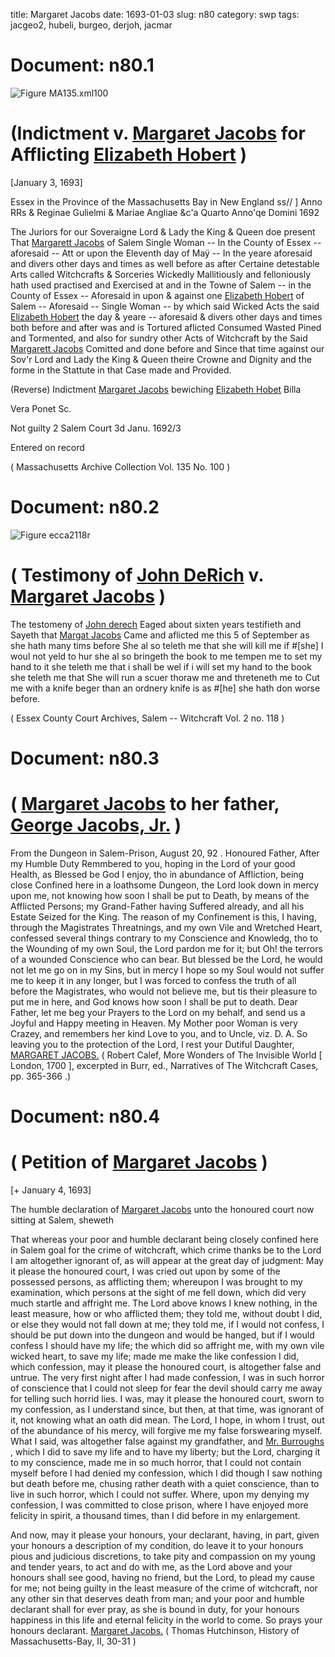 title: Margaret Jacobs
date: 1693-01-03
slug: n80
category: swp
tags: jacgeo2, hubeli, burgeo, derjoh, jacmar




# Document: n80.1

![Figure MA135.xml100](/assets/thumb/MA135.xml100.jpg)

# (Indictment v. [Margaret Jacobs](/tag/jacmar.html) for Afflicting [Elizabeth Hobert](/tag/hubeli.html) )

[January 3, 1693] 

Essex in the Province of the Massachusetts Bay in New England ss// ] Anno RRs & Reginae Gulielmi & Mariae Angliae &c'a Quarto Anno'qe Domini 1692 

The Juriors for our Soveraigne Lord & Lady the King & Queen doe present That [Margarett Jacobs](/tag/jacmar.html) of Salem Single Woman -- In the County of Essex -- aforesaid -- Att or upon the Eleventh day of Maÿ -- In the yeare aforesaid and divers other days and times as well before as after Certaine detestable Arts called Witchcrafts & Sorceries Wickedly Mallitiously and felloniously hath used practised and Exercised at and in the Towne of Salem -- in the County of Essex -- Aforesaid in upon & against one [Elizabeth Hobert](/tag/hubeli.html) of Salem -- Aforesaid -- Single Woman -- by which said Wicked Acts the said [Elizabeth Hobert](/tag/hubeli.html) the day & yeare -- aforesaid & divers other days and times both before and after was and is Tortured aflicted Consumed Wasted Pined and Tormented, and also for sundry other Acts of Witchcraft by the Said [Margarett Jacobs](/tag/jacmar.html) Comitted and done before and Since that time against our Sov'r Lord and Lady the King & Queen theire Crowne and Dignity and the forme in the Stattute in that Case made and Provided.

(Reverse) Indictment [Margaret Jacobs](/tag/jacmar.html) bewiching [Elizabeth Hobet](/tag/hubeli.html) Billa

Vera Ponet Sc. 

Not guilty 2 Salem Court 3d Janu. 1692/3

Entered on record 

( Massachusetts Archive Collection Vol. 135 No. 100 )


# Document: n80.2

![Figure ecca2118r](/assets/thumb/ecca2118r.jpg)

# ( Testimony of [John DeRich](/tag/derjoh.html) v. [Margaret Jacobs](/tag/jacmar.html) )

The testomeny of [John derech](/tag/derjoh.html) Eaged about sixten years testifieth and Sayeth that [Margat Jacobs](/tag/jacmar.html) Came and aflicted me this 5 of September as she hath many tims before She al so teleth me that she will kill me if #[she] I woul not yeld to hur she al so bringeth the book to me tempen me to set my hand to it she teleth me that i shall be wel if i will set my hand to the book she teleth me that She will run a scuer thoraw me and threteneth me to Cut me with a knife beger than an ordnery knife is as #[he] she hath don worse before.

( Essex County Court Archives, Salem -- Witchcraft Vol. 2 no. 118 )


# Document: n80.3


# ( [Margaret Jacobs](/tag/jacmar.html) to her father, [George Jacobs, Jr.](/tag/jacgeo2.html) )
From the Dungeon  in Salem-Prison,  August 20, 92 . Honoured Father, 
After my Humble Duty Remmbered to you, hoping in the Lord of your good Health, as Blessed be God I enjoy, tho in abundance of Affliction, being close Confined here in a loathsome Dungeon, the Lord look down in mercy upon me, not knowing how soon I shall be put to Death, by means of the Afflicted Persons; my Grand-Father having Suffered already, and all his Estate Seized for the King. The reason of my Confinement is this, I having, through the Magistrates Threatnings, and my own Vile and Wretched Heart, confessed several things contrary to my Conscience and Knowledg, tho to the Wounding of my own Soul, the Lord pardon me for it; but Oh! the terrors of a wounded Conscience who can bear. But blessed be the Lord, he would not let me go on in my Sins, but in mercy I hope so my Soul would not suffer me to keep it in any longer, but I was forced to confess the truth of all before the Magistrates, who would not believe me, but tis their pleasure to put me in here, and God knows how soon I shall be put to death. Dear Father, let me beg your Prayers to the Lord on my behalf, and send us a Joyful and Happy meeting in Heaven. My Mother poor Woman is very Crazey, and  remembers her kind Love to you, and to Uncle, viz.  D. A. So leaving you to the protection of the Lord, I rest your Dutiful Daughter,
[MARGARET JACOBS.](/tag/jacmar.html) ( Robert Calef,  More Wonders of The Invisible World [ London, 1700 ], excerpted in Burr, ed.,  Narratives of The Witchcraft Cases, pp. 365-366 .)

# Document: n80.4


# ( Petition of [Margaret Jacobs](/tag/jacmar.html) )

[+ January 4, 1693]

The humble declaration of [Margaret Jacobs](/tag/jacmar.html) unto the honoured court now sitting at Salem, sheweth

That whereas your poor and humble declarant being closely confined here in Salem goal for the crime of witchcraft, which crime thanks be to the Lord I am altogether ignorant of, as will appear at the great day of judgment: May it please the honoured court, I was cried out upon by some of the possessed persons, as afflicting them; whereupon I was brought to my examination, which persons at the sight of me fell down, which did very much startle and affright me. The Lord above knows I knew nothing, in the least measure, how or who afflicted them; they told me, without doubt I did, or else they would not fall down at me; they told me, if I would not confess, I should be put down into the dungeon and would be hanged, but if I would confess I should have my life; the which did so affright me, with my own vile wicked heart, to save my life; made me make the like confession I did, which confession, may it please the honoured court, is altogether false and untrue. The very first night after I had made confession, I was in such horror of conscience that I could not sleep for fear the devil should carry me away for telling such horrid lies. I was, may it please the honoured court, sworn to my confession, as I understand since, but then, at that time, was ignorant of it, not knowing what an oath did mean. The Lord, I hope, in whom I trust, out of the abundance of his mercy, will forgive me my false forswearing myself. What I said, was altogether false against my grandfather, and [Mr. Burroughs](/tag/burgeo.html) , which I did to save my life and to have my liberty; but the Lord, charging it to my conscience, made me in so much horror, that I could not contain myself before I had denied my confession, which I did though I saw nothing but death before  me, chusing rather death with a quiet conscience, than to live in such horror, which I could not suffer. Where, upon my denying my confession, I was committed to close prison, where I have enjoyed more felicity in spirit, a thousand times, than I did before in my enlargement.

And now, may it please your honours, your declarant, having, in part, given your honours a description of my condition, do leave it to your honours pious and judicious discretions, to take pity and compassion on my young and tender years, to act and do with me, as the Lord above and your honours shall see good, having no friend, but the Lord, to plead my cause for me; not being guilty in the least measure of the crime of witchcraft, nor any other sin that deserves death from man; and your poor and humble declarant shall for ever pray, as she is bound in duty, for your honours happiness in this life and eternal felicity in the world to come. So prays your honours declarant. 
[Margaret Jacobs.](/tag/jacmar.html) ( Thomas Hutchinson,  History of Massachusetts-Bay, II, 30-31 )